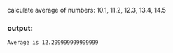 calculate average of numbers:
10.1, 11.2, 12.3, 13.4, 14.5

### output:
```
Average is 12.299999999999999
